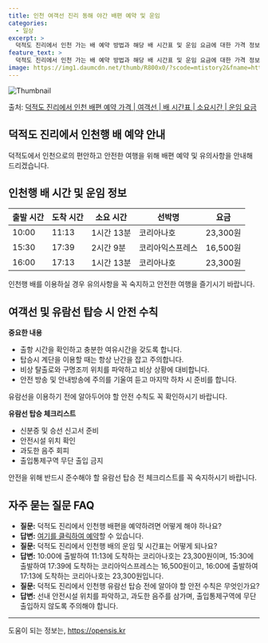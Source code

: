 ```yaml
---
title: 인천 여객선 진리 동해 야간 배편 예약 및 운임
categories:
  - 일상
excerpt: >
  덕적도 진리에서 인천 가는 배 예약 방법과 해당 배 시간표 및 운임 요금에 대한 가격 정보를 안내 드리겠습니다. 안전하고 재밋는 인천행 여행을 위해 아래 정보 참고하시기 바랍니다. 인천행 배편 예약하기 👈 클릭덕적도 진리에서 인천행 배 시간표출발 시간도착 시간소요 시간선박명요금10:0011:131시간 13분코리아나호23,300원15:3017:392시간 9분코리아익스프레스16,500원16:0017:131시간 13분코리아나호23,300원인천행 배편 예약하기 👈 클릭덕적도 진리에서 인천행 여객선 탑승 시 이용수칙덕적도 진리에서 인천행 여객선을 이용하실 때 꼭 숙지해야 할 안전 수칙을 소개합니다. 중요한 내용 1) 출항 시간을 확인하고 충분한 여유시간을 갖도록 합니다. 2) 탑승시 계단을 이용할 때는 항상 난간..
feature_text: >
  덕적도 진리에서 인천 가는 배 예약 방법과 해당 배 시간표 및 운임 요금에 대한 가격 정보를 안내 드리겠습니다. 안전하고 재밋는 인천행 여행을 위해 아래 정보 참고하시기 바랍니다. 인천행 배편 예약하기 👈 클릭덕적도 진리에서 인천행 배 시간표출발 시간도착 시간소요 시간선박명요금10:0011:131시간 13분코리아나호23,300원15:3017:392시간 9분코리아익스프레스16,500원16:0017:131시간 13분코리아나호23,300원인천행 배편 예약하기 👈 클릭덕적도 진리에서 인천행 여객선 탑승 시 이용수칙덕적도 진리에서 인천행 여객선을 이용하실 때 꼭 숙지해야 할 안전 수칙을 소개합니다. 중요한 내용 1) 출항 시간을 확인하고 충분한 여유시간을 갖도록 합니다. 2) 탑승시 계단을 이용할 때는 항상 난간..
image: https://img1.daumcdn.net/thumb/R800x0/?scode=mtistory2&fname=https%3A%2F%2Fblog.kakaocdn.net%2Fdn%2Fc6gsHQ%2FbtsHBMftZHT%2FU6kUx4upYUiFeTn7oZ0bg0%2Fimg.webp
---
```


![Thumbnail](https://img1.daumcdn.net/thumb/R800x0/?scode=mtistory2&fname=https%3A%2F%2Fblog.kakaocdn.net%2Fdn%2Fc6gsHQ%2FbtsHBMftZHT%2FU6kUx4upYUiFeTn7oZ0bg0%2Fimg.webp)

<p>출처: <a href="https://opensis.kr/entry/%EB%8D%95%EC%A0%81%EB%8F%84-%EC%A7%84%EB%A6%AC%EC%97%90%EC%84%9C-%EC%9D%B8%EC%B2%9C-%EB%B0%B0%ED%8E%B8-%EC%98%88%EC%95%BD-%EA%B0%80%EA%B2%A9-%EC%97%AC%EA%B0%9D%EC%84%A0-%EB%B0%B0-%EC%8B%9C%EA%B0%84%ED%91%9C-%EC%86%8C%EC%9A%94%EC%8B%9C%EA%B0%84-%EC%9A%B4%EC%9E%84-%EC%9A%94%EA%B8%88" rel="dofollow">덕적도 진리에서 인천 배편 예약 가격 | 여객선 | 배 시간표 | 소요시간 | 운임 요금</a> </p>

## 덕적도 진리에서 인천행 배 예약 안내

덕적도에서 인천으로의 편안하고 안전한 여행을 위해 배편 예약 및 유의사항을 안내해 드리겠습니다.

## 인천행 배 시간 및 운임 정보

출발 시간 | 도착 시간 | 소요 시간 | 선박명 | 요금  
---|---|---|---|---  
10:00 | 11:13 | 1시간 13분 | 코리아나호 | 23,300원  
15:30 | 17:39 | 2시간 9분 | 코리아익스프레스 | 16,500원  
16:00 | 17:13 | 1시간 13분 | 코리아나호 | 23,300원  
  
인천행 배를 이용하실 경우 유의사항을 꼭 숙지하고 안전한 여행을 즐기시기 바랍니다.

## 여객선 및 유람선 탑승 시 안전 수칙

**중요한 내용**

  * 출항 시간을 확인하고 충분한 여유시간을 갖도록 합니다.
  * 탑승시 계단을 이용할 때는 항상 난간을 잡고 주의합니다.
  * 비상 탈출로와 구명조끼 위치를 파악하고 비상 상황에 대비합니다.
  * 안전 방송 및 안내방송에 주의를 기울여 듣고 마지막 하차 시 준비를 합니다.

유람선을 이용하기 전에 알아두어야 할 안전 수칙도 꼭 확인하시기 바랍니다.

**유람선 탑승 체크리스트**

  * 신분증 및 승선 신고서 준비
  * 안전시설 위치 확인
  * 과도한 음주 회피
  * 출입통제구역 무단 출입 금지

안전을 위해 반드시 준수해야 할 유람선 탑승 전 체크리스트를 꼭 숙지하시기 바랍니다.

## 자주 묻는 질문 FAQ

  * **질문:** 덕적도 진리에서 인천행 배편을 예약하려면 어떻게 해야 하나요?
  * **답변:** [여기를 클릭하여 예약](예약링크주소)할 수 있습니다.
  * **질문:** 덕적도 진리에서 인천행 배의 운임 및 시간표는 어떻게 되나요?
  * **답변:** 10:00에 출발하여 11:13에 도착하는 코리아나호는 23,300원이며, 15:30에 출발하여 17:39에 도착하는 코리아익스프레스는 16,500원이고, 16:00에 출발하여 17:13에 도착하는 코리아나호는 23,300원입니다.
  * **질문:** 덕적도 진리에서 인천행 유람선 탑승 전에 알아야 할 안전 수칙은 무엇인가요?
  * **답변:** 선내 안전시설 위치를 파악하고, 과도한 음주를 삼가며, 출입통제구역에 무단 출입하지 않도록 주의해야 합니다.

* * *

 

도움이 되는 정보는, <a href="https://opensis.kr" rel="dofollow">https://opensis.kr</a>


